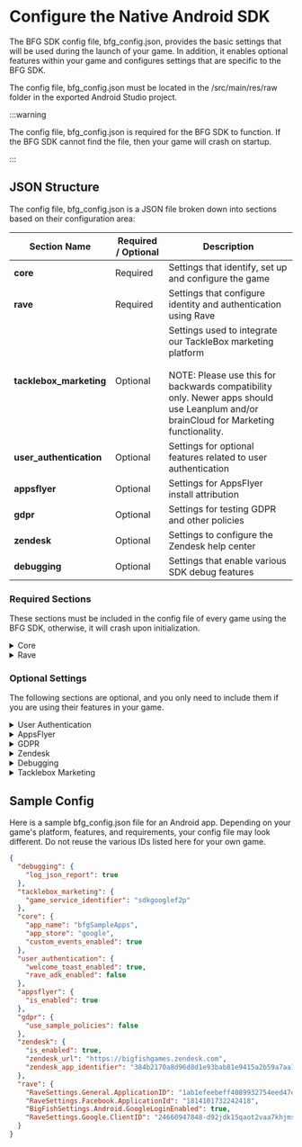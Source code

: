 # Configure the Native Android SDK

The BFG SDK config file, bfg_config.json, provides the basic settings that will be used during the launch of your game. In addition, it enables optional features within your game and configures settings that are specific to the BFG SDK. 

The config file, bfg_config.json must be located in the /src/main/res/raw folder in the exported Android Studio project.

:::warning

The config file, bfg_config.json is required for the BFG SDK to function. If the BFG SDK cannot find the file, then your game will crash on startup.

:::

## JSON Structure 

The config file, bfg_config.json is a JSON file broken down into sections based on their configuration area:

| **Section Name** | **Required / Optional** | **Description** |
|---|---|---|
| **core** | Required | Settings that identify, set up and configure the game |
| **rave** | Required | Settings that configure identity and authentication using Rave |
| **tacklebox_marketing** | Optional | Settings used to integrate our TackleBox marketing platform<br /><br />NOTE: Please use this for backwards compatibility only. Newer apps should use Leanplum and/or brainCloud for Marketing functionality. |
| **user_authentication** | Optional | Settings for optional features related to user authentication |
| **appsflyer** | Optional | Settings for AppsFlyer install attribution |
| **gdpr** | Optional | Settings for testing GDPR and other policies |
| **zendesk** | Optional | Settings to configure the Zendesk help center |
| **debugging** | Optional | Settings that enable various SDK debug features |

### Required Sections

These sections must be included in the config file of every game using the BFG SDK, otherwise, it will crash upon initialization.

<details>
  <summary>Core</summary>

The **Core** section contains settings that are integral to your game, such as the app name and the platforms the game will be distributed on. The values will differ based on platform (Android vs iOS):

```json
"core": {
  "app_name": "...",
  "app_store": "..."
},
```

| **Value Name** | **Required / Optional** | **Description** |
|---|---|---|
| **app_name** | Required | The English human readable name for your game, such as "Gummy Drop!" or "Fairway Solitaire". The ``app_name`` is used for reporting in Big Fish data analytics and user acquisition. Confirm with your Big Fish producer what to use for your app name. |
| **app_store** | Required | A string value that should be set to either "google" or "amazon" depending on which App Store the APK is being deployed to. |
| **custom_events_enabled** | Optional | A Boolean flag that enables/disables custom event reporting. This value defaults to ``true`` if not specified. Check with your Big Fish producer before setting this value to ``false``. |

</details>

<details>
  <summary>Rave</summary>

The Rave section is passed directly to the Rave SDK as part of the BFG SDK initialization. It has several different configuration values, but the ``ApplicationID`` is the only one that is required. Confirm your ``ApplicationID`` with your Big Fish producer.

```json
"rave": {
  "RaveSettings.General.ApplicationID": "..."
},
```

A full list of Rave configuration values is available on Rave’s documentation: [Available Settings](https://bf-docs.ravesocial.co/android.html#available-settings)

</details>

### Optional Settings

The following sections are optional, and you only need to include them if you are using their features in your game.

<details>
  <summary>User Authentication</summary>
  
This section controls how various parts of the BFG SDK behave when a user logs in to your game.

```json
"user_authentication": {
  "welcome_toast_enabled": false,
  "rave_adk_enabled": false
},
```

| **Value Name** | **Optional / Required** | **Description** |
|---|---|---|
| **welcome_toast_enabled** | Optional | A Boolean indicating if the BFG SDK should display a welcome back notification UI to a returning user. If not specified, defaults to ``false``. |
| **rave_adk_enabled** | Optional | A Boolean indicating if your game will use Rave's App Data Keys feature. If not specified, defaults to ``false``. |
</details>

<details>
  <summary>AppsFlyer</summary>

This section controls AppsFlyer attribution. For more information, see [Ad Attribution and Analytics](../developer/feature-ad-attribution).

```json
"appsflyer": {
  "is_enabled": false
},
```

| **Value Name** | **Optional / Required** | **Description** |
|---|---|---|
| **is_enabled** | Optional | A boolean indicating whether AppsFlyer has been properly configured for your game. If not specified, defaults to ``false``. |

</details>

<details>
  <summary>GDPR</summary>

The BFG SDK contains a sample GDPR policy that can be used in the case where there is no GDPR policy set up yet on the Big Fish servers. This section allows developers to validate their GDPR integration with third-party targeted advertising.

```json
"gdpr": {
  "use_sample_policies": false
},
```

| **Value Name** | **Optional / Required** | **Description** |
|---|---|---|
| **use_sample_policies** | Optional | A boolean that controls whether or not the Consent Manager uses the sample policy in debug builds instead of the real policies from the server. If not specified, defaults to ``false``. |

</details>

<details>
  <summary>Zendesk</summary>

This section controls the Zendesk integration. For more information, see [Customer Service Platform](../developer/feature-customer-support).

```json
"zendesk": {
  "is_enabled": false,
  "zendesk_url": "https://bigfishgames.zendesk.com/hc/",
  "zendesk_app_identifier": "384b2170a8d96d8d1e93bab81e9415a2b59a7aa107185f8b"
},
```

| **Value Name** | **Optional / Required** | **Description** |
|---|---|---|
| **is_enabled** | Optional | A boolean indicating whether Zendesk has been configured in your game. This setting controls whether or not the BFG SDK will show the support page if the ``bfgManager.showSupport()`` method is called. If not specified, defaults to ``false``. |
| **zendesk_url** | Optional | A string value that allows you to specify a unique URL for your Zendesk support page. This value will be provided by your Big Fish producer. The default value directs the user to a generic Big Fish Zendesk url (https://bigfishgames.zendesk.com).<br /><br />**NOTE**:The ``zendesk_url`` must include the full URL with https, but do not include any of the path following the domain. |
| **zendesk_app_identifier** | Optional | A string value that uniquely identifies your game in Zendesk. This value will be provided by your Big Fish producer. If not specified, defaults to a generic Big Fish Zendesk app identifier (384b2170a8d96d8d1e93bab81e9415a2b59a7aa107185f8b).  |

</details>

<details>
  <summary>Debugging</summary>

This section prints information about the parsing of the bfg_config.json file to the Logcat window. This can help you understand if typos or other values are not being used or set properly.

:::info


The ``log_json_report`` value will not work with the release versions of the frameworks, only the debug versions.

:::

```json
"debugging": {
  "log_json_report": false
},
```

| **Value Name** | **Optional / Required** | **Description** |
|---|---|---|
| **log_json_report** | Optional | A boolean value that, when set to ``true``, will print to the Logcat window a report of what values were parsed in the bfg_config.json file. If not specified, defaults to ``false``. |

</details>

<details>
  <summary>Tacklebox Marketing</summary>

Add this section when using any of the discontinued Tacklebox marketing features. 

:::warning 

Big Fish Games has discontinued support of Tacklebox tools and services at the end of 2021. As an alternative to Tacklebox, we recommend using top-shelf solutions like brainCloud and Leanplum for any live ops and messaging needs.

:::

```json
"tacklebox_marketing": {
  "game_service_identifier": "..."
},
```

| **Value Name** | **Optional / Required** | **Description** |
|---|---|---|
| **game_service_identifier** | Required | A string that is a unique game-specific value. This value will be provided by your Big Fish producer. |

</details> 

## Sample Config

Here is a sample bfg_config.json file for an Android app. Depending on your game's platform, features, and requirements, your config file may look different. Do not reuse the various IDs listed here for your own game.

```json
{
  "debugging": {
    "log_json_report": true
  },
  "tacklebox_marketing": {
    "game_service_identifier": "sdkgooglef2p"
  },
  "core": {
    "app_name": "bfgSampleApps",
    "app_store": "google",
    "custom_events_enabled": true
  },
  "user_authentication": {
    "welcome_toast_enabled": true,
    "rave_adk_enabled": false
  },
  "appsflyer": {
    "is_enabled": true
  },
  "gdpr": {
    "use_sample_policies": false
  },
  "zendesk": {
    "is_enabled": true,
    "zendesk_url": "https://bigfishgames.zendesk.com",
    "zendesk_app_identifier": "384b2170a8d96d8d1e93bab81e9415a2b59a7aa107185f8b"
  },
  "rave": {
    "RaveSettings.General.ApplicationID": "1ab1efeebeff4089932754eed47eb75a",
    "RaveSettings.Facebook.ApplicationId": "1814101732242418",
    "BigFishSettings.Android.GoogleLoginEnabled": true,
    "RaveSettings.Google.ClientID": "24660947848-d92jdk15qaot2vaa7khjms8c23jjjb0k.apps.googleusercontent.com"
  }
}

```
